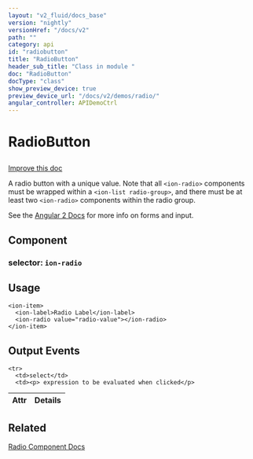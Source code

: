 ```yaml
---
layout: "v2_fluid/docs_base"
version: "nightly"
versionHref: "/docs/v2"
path: ""
category: api
id: "radiobutton"
title: "RadioButton"
header_sub_title: "Class in module "
doc: "RadioButton"
docType: "class"
show_preview_device: true
preview_device_url: "/docs/v2/demos/radio/"
angular_controller: APIDemoCtrl 
---
```










<h1 class="api-title">


RadioButton






</h1>

<a class="improve-v2-docs" href='http://github.com/driftyco/ionic/edit/2.0/ionic/components/radio/radio-button.ts#L6'>
Improve this doc
</a>






<p>A radio button with a unique value. Note that all <code>&lt;ion-radio&gt;</code>
components must be wrapped within a <code>&lt;ion-list radio-group&gt;</code>,
and there must be at least two <code>&lt;ion-radio&gt;</code> components within
the radio group.</p>
<p>See the <a href="https://angular.io/docs/ts/latest/guide/forms.html">Angular 2 Docs</a> for
more info on forms and input.</p>


<h2>Component</h2>
<h3>selector: <code>ion-radio</code></h3>
<!-- @usage tag -->

<h2>Usage</h2>

<pre><code class="lang-html">&lt;ion-item&gt;
  &lt;ion-label&gt;Radio Label&lt;/ion-label&gt;
  &lt;ion-radio value=&quot;radio-value&quot;&gt;&lt;/ion-radio&gt;
&lt;/ion-item&gt;
</code></pre>




<!-- @property tags -->



<!-- instance methods on the class -->
<!-- output events on the class -->
<h2>Output Events</h2>
<table class="table param-table" style="margin:0;">
  <thead>
    <tr>
      <th>Attr</th>
      <th>Details</th>
    </tr>
  </thead>
  <tbody>
    
    <tr>
      <td>select</td>
      <td><p> expression to be evaluated when clicked</p>
</td>
    </tr>
    
  </tbody>
</table><!-- related link -->

<h2>Related</h2>

<a href='/docs/v2/components#radio'>Radio Component Docs</a><!-- end content block -->


<!-- end body block -->

